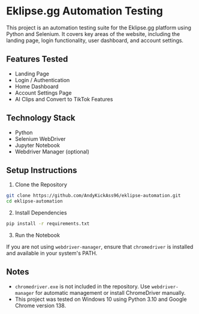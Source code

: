 # Eklipse.gg Automation Testing

This project is an automation testing suite for the Eklipse.gg platform using Python and Selenium. It covers key areas of the website, including the landing page, login functionality, user dashboard, and account settings.

## Features Tested

- Landing Page
- Login / Authentication
- Home Dashboard
- Account Settings Page
- AI Clips and Convert to TikTok Features

## Technology Stack

- Python
- Selenium WebDriver
- Jupyter Notebook
- Webdriver Manager (optional)

## Setup Instructions

1. Clone the Repository

```bash
git clone https://github.com/AndyKickAss96/eklipse-automation.git
cd eklipse-automation
```

2. Install Dependencies

```bash
pip install -r requirements.txt
```

3. Run the Notebook


If you are not using `webdriver-manager`, ensure that `chromedriver` is installed and available in your system's PATH.


## Notes

- `chromedriver.exe` is not included in the repository. Use `webdriver-manager` for automatic management or install ChromeDriver manually.
- This project was tested on Windows 10 using Python 3.10 and Google Chrome version 138.